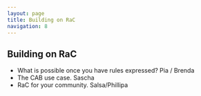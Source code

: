 ```yaml
---
layout: page
title: Building on RaC
navigation: 8
---
```



## Building on RaC

* What is possible once you have rules expressed? Pia / Brenda
* The CAB use case. Sascha
* RaC for your community. Salsa/Phillipa
